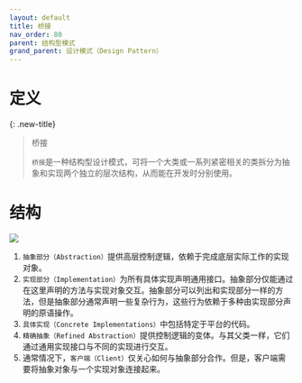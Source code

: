```yaml
---
layout: default
title: 桥接
nav_order: 80
parent: 结构型模式
grand_parent: 设计模式（Design Pattern）
---
```


# 定义

{: .new-title}
> 桥接
> 
> `桥接`是一种结构型设计模式，可将一个大类或一系列紧密相关的类拆分为抽象和实现两个独立的层次结构，从而能在开发时分别使用。

# 结构

![](https://cdn.jsdelivr.net/gh/guosonglu/images@master/blog-img/20230209101146.png)

1. `抽象部分（Abstraction）`提供高层控制逻辑，依赖于完成底层实际工作的实现对象。
2. `实现部分（Implementation）`为所有具体实现声明通用接口。抽象部分仅能通过在这里声明的方法与实现对象交互。抽象部分可以列出和实现部分一样的方法，但是抽象部分通常声明一些复杂行为，这些行为依赖于多种由实现部分声明的原语操作。
3. `具体实现（Concrete Implementations）`中包括特定于平台的代码。
4. `精确抽象（Refined Abstraction）`提供控制逻辑的变体。与其父类一样，它们通过通用实现接口与不同的实现进行交互。
5. 通常情况下，`客户端（Client）`仅关心如何与抽象部分合作。但是，客户端需要将抽象对象与一个实现对象连接起来。
